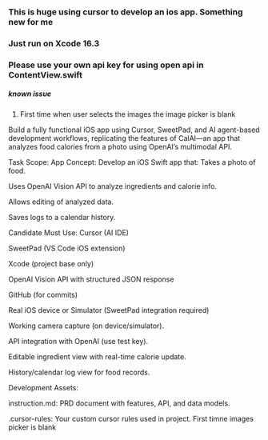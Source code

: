 ### This is huge using cursor to develop an ios app. Something new for me
### Just run on Xcode 16.3
### Please use your own api key for using open api in ContentView.swift
##### known issue
1. First time when user selects the images the image picker is blank


Build a fully functional iOS app using Cursor, SweetPad, and AI agent-based development workflows, replicating the features of CalAI—an app that analyzes food calories from a photo using OpenAI’s multimodal API.

Task Scope:
App Concept:
Develop an iOS Swift app that:
Takes a photo of food.


Uses OpenAI Vision API to analyze ingredients and calorie info.


Allows editing of analyzed data.


Saves logs to a calendar history.



Candidate Must Use:
Cursor (AI IDE)


SweetPad (VS Code iOS extension)


Xcode (project base only)


OpenAI Vision API with structured JSON response


GitHub (for commits)


Real iOS device or Simulator (SweetPad integration required)




Working camera capture (on device/simulator).


API integration with OpenAI (use test key).


Editable ingredient view with real-time calorie update.


History/calendar log view for food records.


Development Assets:


instruction.md: PRD document with features, API, and data models.


.cursor-rules: Your custom cursor rules used in project.
First timne images picker is blank

